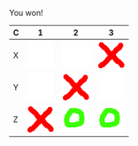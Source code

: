You won!

| C | 1 | 2 | 3 |
| - | - | - | - |
| X | ![](https://github.com/tailsjs/tailsjs/raw/master/icons/tictactoe/blank.png) | ![](https://github.com/tailsjs/tailsjs/raw/master/icons/tictactoe/blank.png) | ![](https://github.com/tailsjs/tailsjs/raw/master/icons/tictactoe/x.png) |
| Y | ![](https://github.com/tailsjs/tailsjs/raw/master/icons/tictactoe/blank.png) | ![](https://github.com/tailsjs/tailsjs/raw/master/icons/tictactoe/x.png) | ![](https://github.com/tailsjs/tailsjs/raw/master/icons/tictactoe/blank.png) |
| Z | ![](https://github.com/tailsjs/tailsjs/raw/master/icons/tictactoe/x.png) | ![](https://github.com/tailsjs/tailsjs/raw/master/icons/tictactoe/o.png) | ![](https://github.com/tailsjs/tailsjs/raw/master/icons/tictactoe/o.png) |